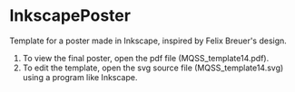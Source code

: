 # InkscapePoster
Template for a poster made in Inkscape, inspired by Felix Breuer's design.

1. To view the final poster, open the pdf file (MQSS_template14.pdf).
2. To edit the template, open the svg source file (MQSS_template14.svg) using a program like Inkscape.

